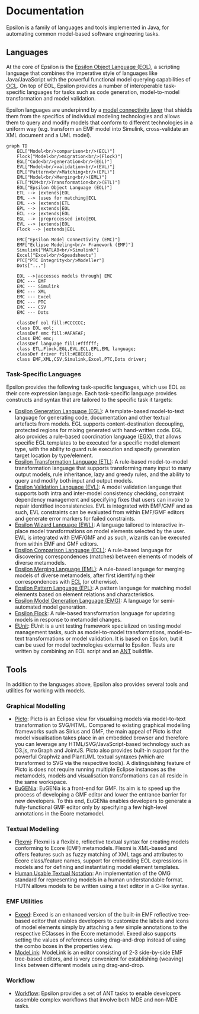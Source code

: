 # Documentation

Epsilon is a family of languages and tools implemented in Java, for automating common model-based software engineering tasks.

## Languages

At the core of Epsilon is the [Epsilon Object Language (EOL)](eol), a scripting language that combines the imperative style of languages like Java/JavaScript with the powerful functional model querying capabilities of [OCL](). On top of EOL, Epsilon provides a number of interoperable task-specific languages for tasks such as code generation, model-to-model transformation and model validation. 

Epsilon languages are underpinnd by a [model connectivity layer](emc) that shields them from the specifics of individual modeling technologies and allows them to query and modify models that conform to different technologies in a uniform way (e.g. transform an EMF model into Simulink, cross-validate an XML document and a UML model).

```mermaid
graph TD
	ECL["Model<br/>comparison<br/>(ECL)"]
	Flock["Model<br/>migration<br/>(Flock)"]
	EGL["Code<br/>generation<br/>(EGL)"]
	EVL["Model<br/>validation<br/>(EVL)"]
	EPL["Pattern<br/>Matching<br/>(EPL)"]
	EML["Model<br/>Merging<br/>(EML)"]
	ETL["M2M<br/>Transformation<br/>(ETL)"]
	EOL["Epsilon Object Language (EOL)"]
	ETL --> |extends|EOL
	EML --> |uses for matching|ECL
	EML --> |extends|ETL
	EPL --> |extends|EOL
	ECL --> |extends|EOL
	EGL --> |preprocessed into|EOL
	EVL --> |extends|EOL
	Flock --> |extends|EOL
	
	EMC["Epsilon Model Connectivity (EMC)"]
	EMF["Eclipse Modeling<br/> Framework (EMF)"]
	Simulink["MATLAB<br/>Simulink"]
	Excel["Excel<br/>Speadsheets"]
	PTC["PTC Integrity<br/>Modeller"]
	Dots["..."]

	EOL -->|accesses models through| EMC
	EMC --- EMF
	EMC --- Simulink
	EMC --- XML
	EMC --- Excel
	EMC --- PTC
	EMC --- CSV
	EMC --- Dots

	classDef eol fill:#CCCCCC;
	class EOL eol;
	classDef emc fill:#AFAFAF;
	class EMC emc;
	classDef language fill:#ffffff;
	class ETL,Flock,EGL,EVL,ECL,EPL,EML language;
	classDef driver fill:#E8E8E8;
	class EMF,XML,CSV,Simulink,Excel,PTC,Dots driver;
```

### Task-Specific Languages

Epsilon provides the following task-specific languages, which use EOL as their core expression language. Each task-specific language provides constructs and syntax that are tailored to the specific task it targets:

-   [Epsilon Generation Language (EGL)](egl): A template-based model-to-text language for generating code, documentation and other textual artefacts from models. EGL supports content-destination decoupling, protected regions for mixing generated with hand-written code. EGL also provides a rule-based coordination language ([EGX](egx)), that allows specific EGL templates to be executed for a specific model element type, with the ability to guard rule execution and specify generation target location by type/element.
-   [Epsilon Transformation Language (ETL)](etl): A rule-based model-to-model transformation language that supports transforming many input to many output models, rule inheritance, lazy and greedy rules, and the ability to query and modify both input and output models.
-   [Epsilon Validation Language (EVL)](evl): A model validation language that supports both intra and inter-model consistency checking, constraint dependency management and specifying fixes that users can invoke to repair identified inconsistencies. EVL is integrated with EMF/GMF and as such, EVL constraints can be evaluated from within EMF/GMF editors and generate error markers for failed constraints.
-   [Epsilon Wizard Language (EWL)](ewl): A language tailored to interactive in-place model transformations on model elements selected by the user. EWL is integrated with EMF/GMF and as such, wizards can be executed from within EMF and GMF editors.
-   [Epsilon Comparison Language (ECL)](ecl): A rule-based language for discovering correspondences (matches) between elements of models of diverse metamodels.
-   [Epsilon Merging Language (EML)](eml): A rule-based language for merging models of diverse metamodels, after first identifying their correspondences with [ECL](ecl) (or otherwise).
-   [Epsilon Pattern Language (EPL)](epl): A pattern language for matching model elements based on element relations and characteristics.
-   [Epsilon Model Generation Language (EMG)](emg): A language for semi-automated model generation.
-   [Epsilon Flock](flock): A rule-based transformation language for updating models in response to metamodel changes.
-   [EUnit](eunit): EUnit is a unit testing framework specialized on testing model management tasks, such as model-to-model transformations, model-to-text transformations or model validation. It is based on Epsilon, but it can be used for model technologies external to Epsilon. Tests are written by combining an EOL script and an [ANT](workflow) buildfile.

## Tools

In addition to the languages above, Epsilon also provides several tools
and utilities for working with models.

### Graphical Modelling

- [Picto](picto): Picto is an Eclipse view for visualising models via model-to-text transformation to SVG/HTML. Compared to existing graphical modelling frameworks such as Sirius and GMF, the main appeal of Picto is that model visualisation takes place in an embedded browser and therefore you can leverage any HTML/SVG/JavaScript-based technology such as D3.js, mxGraph and JointJS. Picto also provides built-in support for the powerful Graphviz and PlantUML textual syntaxes (which are transformed to SVG via the respective tools). A distinguishing feature of Picto is does not require running multiple Eclipse instances as the metamodels, models and visualisation transformations can all reside in the same workspace. 
- [EuGENia](eugenia): EuGENia is a front-end for GMF. Its aim is to speed up the process of developing a GMF editor and lower the entrance barrier for new developers. To this end, EuGENia enables developers to generate a fully-functional GMF editor only by specifying a few high-level annotations in the Ecore metamodel.

### Textual Modelling

- [Flexmi](flexmi): Flexmi is a flexible, reflective textual syntax for creating models conforming to Ecore (EMF) metamodels. Flexmi is XML-based and offers features such as fuzzy matching of XML tags and attributes to Ecore class/feature names, support for embedding EOL expressions in models and for defining and instantiating model element templates.
- [Human Usable Textual Notation](hutn): An implementation of the OMG standard for representing models in a human understandable format. HUTN allows models to be written using a text editor in a C-like syntax.

### EMF Utilities

- [Exeed](exeed): Exeed is an enhanced version of the built-in EMF reflective tree-based editor that enables developers to customize the labels and icons of model elements simply by attaching a few simple annotations to the respective EClasses in the Ecore metamodel. Exeed also supports setting the values of references using drag-and-drop instead of using the combo boxes in the properties view.
- [ModeLink](modelink): ModeLink is an editor consisting of 2-3 side-by-side EMF tree-based editors, and is very convenient for establishing (weaving) links between different models using drag-and-drop.

### Workflow

- [Workflow](workflow): Epsilon provides a set of ANT tasks to enable developers assemble complex workflows that involve both MDE and non-MDE tasks.


